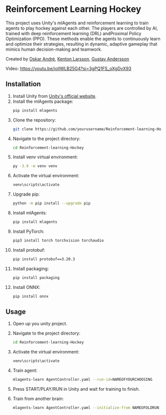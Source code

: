 # Reinforcement Learning Hockey

This project uses Unity's mlAgents and reinforcement learning to train agents to play hockey against each other.
The players are controlled by AI, trained with deep reinforcement learning (DRL) andProximal Policy Optimization (PPO). 
These methods enable the agents to continuously learn and optimize their strategies, resulting in dynamic, adaptive gameplay that mimics human decision-making and teamwork.

Created by [Oskar André](https://github.com/oskarandre/), [Kenton Larsson](https://github.com/KnetusL), [Gustav Andersson](https://github.com/Gusandersson)

Video: https://youtu.be/ioIlWLB25G4?si=3gPQ1FS_oXgDvX93


## Installation

1. Install Unity from [Unity's official website](https://unity.com/).
2. Install the mlAgents package:
    ```bash
    pip install mlagents
    ```
3. Clone the repository:
    ```bash
    git clone https://github.com/yourusername/Reinforcement-learning-Hockey.git
    ```
4. Navigate to the project directory:
    ```bash
    cd Reinforcement-learning-Hockey
    ```
5. Install venv virtual environment:
    ```bash
    py -3.9 -m venv venv
    ```
6. Activate the virtual environment:
    ```bash
    venv\scripts\activate
    ```
7. Upgrade pip:
    ```bash
    python -m pip install --upgrade pip
    ```
8. Install mlAgents:
    ```bash
    pip install mlagents
    ```
9. Install PyTorch:
    ```bash
    pip3 install torch torchvision torchaudio
    ```
10. Install protobuf:
    ```bash
    pip install protobuf==3.20.3
    ```
11. Install packaging:
    ```bash
    pip install packaging
    ```
12. Install ONNX:
    ```bash
    pip install onnx
    ```

## Usage

1. Open up you unity project.

2. Navigate to the project directory:
    ```bash
    cd Reinforcement-learning-Hockey
    ```
3. Activate the virtual environment:
    ```bash
    venv\scripts\activate
    ```
4. Train agent:
    ```bash
    mlagents-learn AgentController.yaml --run-id=NAMEOFYOURCHOOSING
    ```
5. Press START/PLAY/RUN in Unity and wait for training to finish.

6. Train from another brain:
    ```bash
    mlagents-learn AgentController.yaml --initialize-from NAMEOFOLDRUN --run-id=NAMEOFYOURCHOOSING
    ```
